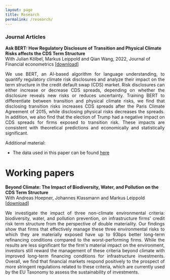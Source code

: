 ```yaml
---
layout: page
title: Research
permalink: /research/
---
```


### Journal Articles

<b>Ask BERT: How Regulatory Disclosure of Transition and Physical Climate Risks affects the CDS Term Structure</b>
<br/>
With Julian Kölbel, Markus Leippold and Qian Wang, 2022, Journal of Financial econometrics [[download](https://academic.oup.com/jfec/advance-article-abstract/doi/10.1093/jjfinec/nbac027/6650201)]

<div style="text-align: justify">
We use BERT, an AI-based algorithm for language understanding, to quantify regulatory climate risk disclosures and analyze their impact on the term structure in the credit default swap (CDS) market. Risk disclosures can either increase or decrease CDS spreads, depending on whether the disclosure reveals new risks or reduces uncertainty. Training BERT to differentiate between transition and physical climate risks, we find that disclosing transition risks increases CDS spreads after the Paris Climate Agreement of 2015, while disclosing physical risks decreases the spreads. In addition, we also find that the election of Trump had a negative impact on CDS spreads for firms exposed to transition risk. These impacts are consistent with theoretical predictions and economically and statistically significant.
</div>

Additional material:
* The data used in this paper can be found [here](https://osf.io/pk2u9/) 

<!-- # Working papers -->

# Working papers
<b>Beyond Climate: The Impact of Biodiversity, Water, and Pollution on the CDS Term Structure</b>
<br/>
With Andreas Hoepner, Johannes Klassmann and Markus Leippold [[download](https://papers.ssrn.com/sol3/papers.cfm?abstract_id=4351633)]

<div style="text-align: justify;" >
We investigate the impact of three non-climate environmental criteria: biodiversity, water, and pollution prevention, on infrastructure firms' credit risk term structure from the perspective of double materiality. Our findings show that firms that effectively manage these three environmental risks to which they are materially exposed have up to 93bps better long-term refinancing conditions compared to the worst-performing firms. While the results are less significant for the firm's material impact on the environment, investors still reward the management of these criteria beyond climate with improved long-term financing conditions for infrastructure investments. Overall, we find that financial markets respond positively to the prospect of more stringent regulations related to these criteria, which are currently used by the EU Taxonomy to assess the sustainability of investments.
</div>


<!-- # Work in progress -->

